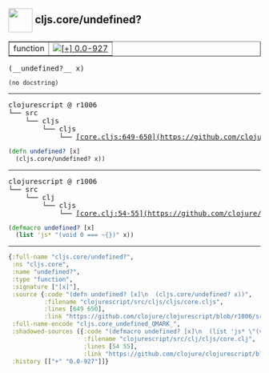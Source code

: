 ## <img width="48px" valign="middle" src="http://i.imgur.com/Hi20huC.png"> cljs.core/undefined?

 <table border="1">
<tr>
<td>function</td>
<td><a href="https://github.com/cljsinfo/api-refs/tree/0.0-927"><img valign="middle" alt="[+] 0.0-927" src="https://img.shields.io/badge/+-0.0--927-lightgrey.svg"></a> </td>
</tr>
</table>

 <samp>
(__undefined?__ x)<br>
</samp>

```
(no docstring)
```

---

 <pre>
clojurescript @ r1006
└── src
    └── cljs
        └── cljs
            └── <ins>[core.cljs:649-650](https://github.com/clojure/clojurescript/blob/r1006/src/cljs/cljs/core.cljs#L649-L650)</ins>
</pre>

```clj
(defn undefined? [x]
  (cljs.core/undefined? x))
```


---

 <pre>
clojurescript @ r1006
└── src
    └── clj
        └── cljs
            └── <ins>[core.clj:54-55](https://github.com/clojure/clojurescript/blob/r1006/src/clj/cljs/core.clj#L54-L55)</ins>
</pre>

```clj
(defmacro undefined? [x]
  (list 'js* "(void 0 === ~{})" x))
```

---

```clj
{:full-name "cljs.core/undefined?",
 :ns "cljs.core",
 :name "undefined?",
 :type "function",
 :signature ["[x]"],
 :source {:code "(defn undefined? [x]\n  (cljs.core/undefined? x))",
          :filename "clojurescript/src/cljs/cljs/core.cljs",
          :lines [649 650],
          :link "https://github.com/clojure/clojurescript/blob/r1006/src/cljs/cljs/core.cljs#L649-L650"},
 :full-name-encode "cljs.core_undefined_QMARK_",
 :shadowed-sources ({:code "(defmacro undefined? [x]\n  (list 'js* \"(void 0 === ~{})\" x))",
                     :filename "clojurescript/src/clj/cljs/core.clj",
                     :lines [54 55],
                     :link "https://github.com/clojure/clojurescript/blob/r1006/src/clj/cljs/core.clj#L54-L55"}),
 :history [["+" "0.0-927"]]}

```
